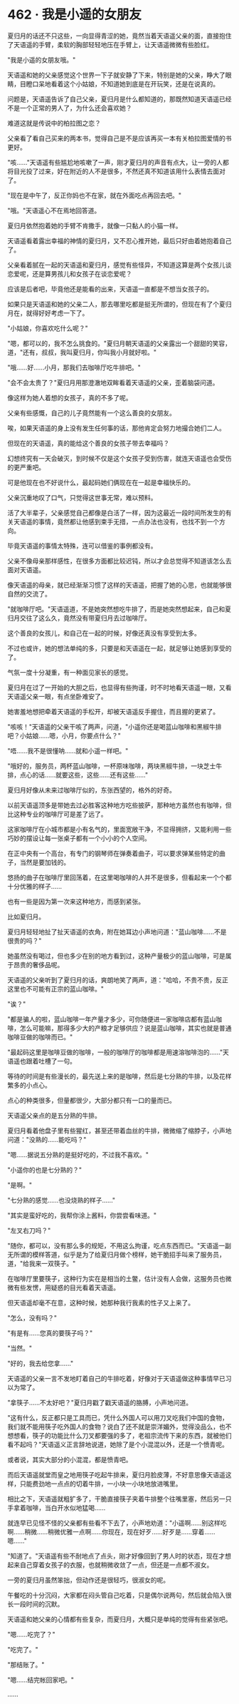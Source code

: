 <link rel="stylesheet" href="../styles/text.css" />
<h1>462 · 我是小遥的女朋友</h1>

夏归月的话还不只这些，一向显得青涩的她，竟然当着天语遥父亲的面，直接抱住了天语遥的手臂，柔软的胸部轻轻地压在手臂上，让天语遥微微有些脸红。

"我是小遥的女朋友哦。"

天语遥和她的父亲感觉这个世界一下子就安静了下来，特别是她的父亲，睁大了眼睛，目瞪口呆地看着这个小姑娘，不知道她到底是在开玩笑，还是在说真的。

问题是，天语遥告诉了自己父亲，夏归月是什么都知道的，那既然知道天语遥已经不是一个正常的男人了，为什么还会喜欢她？

难道这就是传说中的柏拉图之恋？

父亲看了看自己买来的两本书，觉得自己是不是应该再买一本有关柏拉图爱情的书更好。

"咳......"天语遥有些尴尬地咳嗽了一声，刚才夏归月的声音有点大，让一旁的人都将目光投了过来，好在附近的人不是很多，不然还真不知道该用什么表情去面对了。

"现在是中午了，反正你妈也不在家，就在外面吃点再回去吧。"

"哦。"天语遥心不在焉地回答道。

夏归月依然抱着她的手臂不肯撒手，就像一只黏人的小猫一样。

天语遥看着露出幸福的神情的夏归月，又不忍心推开她，最后只好由着她抱着自己了。

父亲看着腻在一起的天语遥和夏归月，感觉有些怪异，不知道这算是两个女孩儿谈恋爱呢，还是算男孩儿和女孩子在谈恋爱呢？

应该是后者吧，毕竟他还是能看的出来，天语遥一直都是不想当女孩子的。

如果只是天语遥和她的父亲二人，那去哪里吃都是挺无所谓的，但现在有了个夏归月在，就得好好考虑一下了。

"小姑娘，你喜欢吃什么呢？"

"嗯，都可以的，我不怎么挑食的。"夏归月朝天语遥的父亲露出一个甜甜的笑容，道，"还有，叔叔，我叫夏归月，你叫我小月就好啦。"

"哦......好......小月，那我们去咖啡厅吃牛排吧。"

"会不会太贵了？"夏归月用那澄澈地双眸看着天语遥的父亲，歪着脑袋问道。

像这样为她人着想的女孩子，真的不多了呢。

父亲有些感慨，自己的儿子竟然能有一个这么善良的女朋友。

唉，如果天语遥的身上没有发生任何事的话，那他肯定会努力地撮合她们二人。

但现在的天语遥，真的能给这个善良的女孩子带去幸福吗？

幻想终究有一天会破灭，到时候不仅是这个女孩子受到伤害，就连天语遥也会受伤的更严重吧。

可是他现在也不好说什么，最起码她们俩现在在一起是幸福快乐的。

父亲沉重地叹了口气，只觉得这世事无常，难以预料。

活了大半辈子，父亲感觉自己都像是白活了一样，因为这最近一段时间所发生的有关天语遥的事情，竟然都让他感到束手无措，一点办法也没有，也找不到一个方向。

毕竟天语遥的事情太特殊，连可以借鉴的事例都没有。

父亲不像母亲那样感性，在很多方面都比较迟钝，所以才会总觉得不知道该怎么去面对天语遥。

像天语遥的母亲，就已经渐渐习惯了这样的天语遥，把握了她的心思，也就能够很自然的交流了。

"就咖啡厅吧。"天语遥道，不是她突然想吃牛排了，而是她突然想起来，自己和夏归月交往了这么久，竟然没有带夏归月去过咖啡厅。

这个善良的女孩儿，和自己在一起的时候，好像还真没有享受到太多。

不过也或许，她的想法单纯的多，只要是和天语遥在一起，就足够让她感到享受的了。

气氛一度十分凝重，有一种面见家长的感觉。

夏归月在过了一开始的大胆之后，也显得有些拘谨，时不时地看天语遥一眼，又看天语遥父亲一眼，有点坐卧难安了。

她害羞地想把牵着天语遥的手松开，却被天语遥反手握住，而且握的更紧了。

"咳咳！"天语遥的父亲干咳了两声，问道，"小遥你还是喝蓝山咖啡和黑椒牛排吧？小姑娘......嗯，小月，你要点什么？"

"唔......我不是很懂呐......就和小遥一样吧。"

"哦好的，服务员，两杯蓝山咖啡，一杯原味咖啡，两块黑椒牛排，一块芝士牛排，点心的话......就要这些，这些......还有这些......"

夏归月好像从未来过咖啡厅似的，东张西望的，格外的好奇。

以前天语遥顶多是带她去过必胜客这种地方吃些披萨，那种地方虽然也有咖啡，但比这种专业的咖啡厅可是差了远了。

这家咖啡厅在小城市都是小有名气的，里面宽敞干净，不显得拥挤，又能利用一些巧妙的摆设让每一张桌子都有一个小小的个人空间。

在正中央有一个高台，有专门的钢琴师在弹奏着曲子，可以要求弹某些特定的曲子，当然是要加钱的。

悠扬的曲子在咖啡厅里回荡着，在这里喝咖啡的人并不是很多，但看起来一个个都十分优雅的样子......

也有一些是因为第一次来这种地方，而感到紧张。

比如夏归月。

夏归月轻轻地扯了扯天语遥的衣角，附在她耳边小声地问道："蓝山咖啡......不是很贵的吗？"

她虽然没有喝过，但也多少在别的地方看到过，这种产量极少的蓝山咖啡，可是属于昂贵的奢侈品呢。

天语遥的父亲听到了夏归月的话，爽朗地笑了两声，道："哈哈，不贵不贵，反正这里也不可能有正宗的蓝山咖啡。"

"诶？"

"都是骗人的啦，蓝山咖啡一年产量才多少，可你随便进一家咖啡店都有蓝山咖啡，怎么可能嘛，那得多少大的产粮才足够供应？说是蓝山咖啡，其实也就是普通咖啡豆做的咖啡而已。"

"最起码这里是咖啡豆做的咖啡，一般的咖啡厅的咖啡都是用速溶咖啡泡的......"天语遥也跟着吐槽了一句。

等待的时间是有些漫长的，最先送上来的是咖啡，然后是七分熟的牛排，以及花样繁多的小点心。

点心的种类很多，但量都很少，大部分都只有一口的量而已。

天语遥父亲点的是五分熟的牛排。

夏归月看着他盘子里有些猩红，甚至还带着血丝的牛排，微微缩了缩脖子，小声地问道："没熟的......能吃吗？"

"嗯......据说五分熟的是挺好吃的，不过我不喜欢。"

"小遥你的也是七分熟的？"

"是啊。"

"七分熟的感觉......也没烧熟的样子......"

"其实是蛮好吃的，我帮你涂上酱料，你尝尝看味道。"

"左叉右刀吗？"

"随你，都可以，没有那么多的规矩，不用这么拘谨，吃点东西而已。"天语遥一副无所谓的模样答道，似乎是为了给夏归月做个榜样，她干脆招手叫来了服务员，道，"给我来一双筷子。"

在咖啡厅里要筷子，这种行为实在是相当的土鳖，估计没有人会做，这服务员也微微有些发愣，用疑惑的目光看着天语遥。

但天语遥却毫不在意，这种时候，她那种我行我素的性子又上来了。

"怎么，没有吗？"

"有是有......您真的要筷子吗？"

"当然。"

"好的，我去给您拿......"

天语遥的父亲一言不发地盯着自己的牛排吃着，好像对于天语遥做这种事情早已习以为常了。

"拿筷子......不太好吧？"夏归月戳了戳天语遥的胳膊，小声地问道。

"这有什么，反正都只是工具而已，凭什么外国人可以用刀叉吃我们中国的食物，我们就不能用筷子吃外国人的食物？说白了还不就是崇洋媚外，觉得没品么，也不想想看，筷子的功能比什么刀叉都要强的多了，老祖宗流传下来的东西，就被他们看不起吗？"天语遥义正言辞地说道，她除了是个小混混以外，还是一个愤青呢。

或者说，其实大部分的小混混，都是愤青吧。

而后天语遥就堂而皇之地用筷子吃起牛排来，夏归月脸皮薄，不好意思像天语遥这样，只能费劲地一点点的切着牛排，一小块一小块地放进嘴里。

相比之下，天语遥就粗犷多了，干脆直接筷子夹着牛排整个往嘴里塞，然后另一只手拿着咖啡，当白开水似地猛喝......

就连早已见怪不怪的父亲都有些看不下去了，小声地劝道："小遥啊......别这样吃啊......稍微......稍微优雅一点啊......你现在，现在好歹......好歹是......穿着......嗯......"

"知道了。"天语遥有些不耐地点了点头，刚才好像回到了男人时的状态，现在才想起来自己穿着女孩子的衣服，也就稍微收敛了一点，但还是一点都不淑女。

一旁的夏归月虽然笨拙，但动作还是很轻巧，很淑女的呢。

午餐吃的十分沉闷，大家都在闷头管自己吃着，只是偶尔说两句，然后就会陷入很长一段时间的沉默。

天语遥和她父亲的心情都有些复杂，而夏归月，大概只是单纯的觉得有些紧张吧。

"嗯......吃完了？"

"吃完了。"

"那结账了。"

"嗯......结完帐回家吧。"

......
